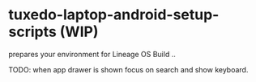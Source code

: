 # tuxedo-laptop-android-setup-scripts (WIP)
prepares your environment for Lineage OS Build ..

TODO: when app drawer is shown focus on search and show keyboard.

